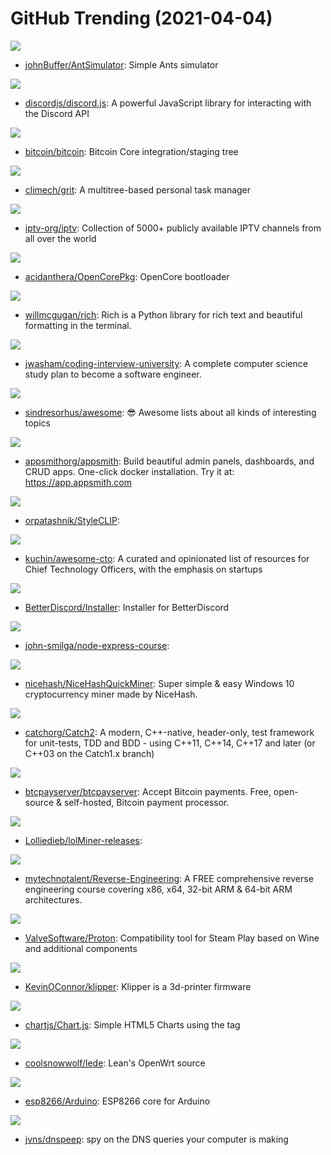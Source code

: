# GitHub Trending (2021-04-04)

![](https://img.shields.io/badge/C%2B%2B-New%20331-green?style=flat-square&logo=appveyor)
- [johnBuffer/AntSimulator](https://github.com/johnBuffer/AntSimulator): Simple Ants simulator

![](https://img.shields.io/badge/JavaScript-New%2097-green?style=flat-square&logo=appveyor)
- [discordjs/discord.js](https://github.com/discordjs/discord.js): A powerful JavaScript library for interacting with the Discord API

![](https://img.shields.io/badge/C%2B%2B-New%2093-green?style=flat-square&logo=appveyor)
- [bitcoin/bitcoin](https://github.com/bitcoin/bitcoin): Bitcoin Core integration/staging tree

![](https://img.shields.io/badge/Go-New%20565-green?style=flat-square&logo=appveyor)
- [climech/grit](https://github.com/climech/grit): A multitree-based personal task manager

![](https://img.shields.io/badge/JavaScript-New%2097-green?style=flat-square&logo=appveyor)
- [iptv-org/iptv](https://github.com/iptv-org/iptv): Collection of 5000+ publicly available IPTV channels from all over the world

![](https://img.shields.io/badge/C-New%2032-green?style=flat-square&logo=appveyor)
- [acidanthera/OpenCorePkg](https://github.com/acidanthera/OpenCorePkg): OpenCore bootloader

![](https://img.shields.io/badge/Python-New%20157-green?style=flat-square&logo=appveyor)
- [willmcgugan/rich](https://github.com/willmcgugan/rich): Rich is a Python library for rich text and beautiful formatting in the terminal.

![](https://img.shields.io/badge/none-New%201-green?style=flat-square&logo=appveyor)
- [jwasham/coding-interview-university](https://github.com/jwasham/coding-interview-university): A complete computer science study plan to become a software engineer.

![](https://img.shields.io/badge/none-New%20348-green?style=flat-square&logo=appveyor)
- [sindresorhus/awesome](https://github.com/sindresorhus/awesome): 😎 Awesome lists about all kinds of interesting topics

![](https://img.shields.io/badge/TypeScript-New%20512-green?style=flat-square&logo=appveyor)
- [appsmithorg/appsmith](https://github.com/appsmithorg/appsmith): Build beautiful admin panels, dashboards, and CRUD apps. One-click docker installation. Try it at: https://app.appsmith.com

![](https://img.shields.io/badge/Jupyter%20Notebook-New%20141-green?style=flat-square&logo=appveyor)
- [orpatashnik/StyleCLIP](https://github.com/orpatashnik/StyleCLIP): 

![](https://img.shields.io/badge/none-New%20125-green?style=flat-square&logo=appveyor)
- [kuchin/awesome-cto](https://github.com/kuchin/awesome-cto): A curated and opinionated list of resources for Chief Technology Officers, with the emphasis on startups

![](https://img.shields.io/badge/Svelte-New%20104-green?style=flat-square&logo=appveyor)
- [BetterDiscord/Installer](https://github.com/BetterDiscord/Installer): Installer for BetterDiscord

![](https://img.shields.io/badge/JavaScript-New%2040-green?style=flat-square&logo=appveyor)
- [john-smilga/node-express-course](https://github.com/john-smilga/node-express-course): 

![](https://img.shields.io/badge/HTML-New%20158-green?style=flat-square&logo=appveyor)
- [nicehash/NiceHashQuickMiner](https://github.com/nicehash/NiceHashQuickMiner): Super simple & easy Windows 10 cryptocurrency miner made by NiceHash.

![](https://img.shields.io/badge/C%2B%2B-New%20151-green?style=flat-square&logo=appveyor)
- [catchorg/Catch2](https://github.com/catchorg/Catch2): A modern, C++-native, header-only, test framework for unit-tests, TDD and BDD - using C++11, C++14, C++17 and later (or C++03 on the Catch1.x branch)

![](https://img.shields.io/badge/C%23-New%20281-green?style=flat-square&logo=appveyor)
- [btcpayserver/btcpayserver](https://github.com/btcpayserver/btcpayserver): Accept Bitcoin payments. Free, open-source & self-hosted, Bitcoin payment processor.

![](https://img.shields.io/badge/none-New%2022-green?style=flat-square&logo=appveyor)
- [Lolliedieb/lolMiner-releases](https://github.com/Lolliedieb/lolMiner-releases): 

![](https://img.shields.io/badge/C-New%20355-green?style=flat-square&logo=appveyor)
- [mytechnotalent/Reverse-Engineering](https://github.com/mytechnotalent/Reverse-Engineering): A FREE comprehensive reverse engineering course covering x86, x64, 32-bit ARM & 64-bit ARM architectures.

![](https://img.shields.io/badge/C%2B%2B-New%2031-green?style=flat-square&logo=appveyor)
- [ValveSoftware/Proton](https://github.com/ValveSoftware/Proton): Compatibility tool for Steam Play based on Wine and additional components

![](https://img.shields.io/badge/C%2B%2B-New%2042-green?style=flat-square&logo=appveyor)
- [KevinOConnor/klipper](https://github.com/KevinOConnor/klipper): Klipper is a 3d-printer firmware

![](https://img.shields.io/badge/JavaScript-New%20141-green?style=flat-square&logo=appveyor)
- [chartjs/Chart.js](https://github.com/chartjs/Chart.js): Simple HTML5 Charts using the <canvas> tag

![](https://img.shields.io/badge/C-New%2042-green?style=flat-square&logo=appveyor)
- [coolsnowwolf/lede](https://github.com/coolsnowwolf/lede): Lean's OpenWrt source

![](https://img.shields.io/badge/C%2B%2B-New%2010-green?style=flat-square&logo=appveyor)
- [esp8266/Arduino](https://github.com/esp8266/Arduino): ESP8266 core for Arduino

![](https://img.shields.io/badge/Rust-New%20154-green?style=flat-square&logo=appveyor)
- [jvns/dnspeep](https://github.com/jvns/dnspeep): spy on the DNS queries your computer is making

